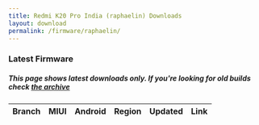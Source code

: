 ```yaml
---
title: Redmi K20 Pro India (raphaelin) Downloads
layout: download
permalink: /firmware/raphaelin/
---
```


### Latest Firmware
##### This page shows latest downloads only. If you're looking for old builds check [the archive](/archive/firmware/raphaelin/)


<div class="table-responsive-md" style="margin-top: 25px;">
<table id="firmware" class="compact table table-striped table-hover table-sm">
    <thead class="thead-dark">
        <tr>
            <th>Branch</th>
            <th>MIUI</th>
            <th>Android</th>
            <th>Region</th>
            <th>Updated</th>
            <th>Link</th>
        </tr>
    </thead>
    <script>loadFirmwareDownloads('raphaelin', 'latest')</script>
</table>
</div>
